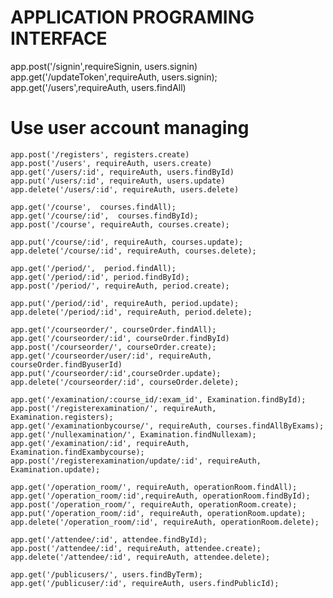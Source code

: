 # APPLICATION PROGRAMING INTERFACE

app.post('/signin',requireSignin, users.signin)
     app.get('/updateToken',requireAuth, users.signin);
     app.get('/users',requireAuth,  users.findAll)

# Use user account managing
    app.post('/registers', registers.create) 
    app.post('/users', requireAuth, users.create)
    app.get('/users/:id', requireAuth, users.findById)
    app.put('/users/:id', requireAuth, users.update)
    app.delete('/users/:id', requireAuth, users.delete)

    app.get('/course',  courses.findAll);
    app.get('/course/:id',  courses.findById);
    app.post('/course', requireAuth, courses.create);
    
    app.put('/course/:id', requireAuth, courses.update);
    app.delete('/course/:id', requireAuth, courses.delete);

    app.get('/period/',  period.findAll);
    app.get('/period/:id', period.findById);
    app.post('/period/', requireAuth, period.create);

    app.put('/period/:id', requireAuth, period.update);
    app.delete('/period/:id', requireAuth, period.delete);

    app.get('/courseorder/', courseOrder.findAll);
    app.get('/courseorder/:id', courseOrder.findById)
    app.post('/courseorder/', courseOrder.create);
    app.get('/courseorder/user/:id', requireAuth, courseOrder.findByuserId)
    app.put('/courseorder/:id',courseOrder.update);
    app.delete('/courseorder/:id', courseOrder.delete);
    
    app.get('/examination/:course_id/:exam_id', Examination.findById);
    app.post('/registerexamination/', requireAuth,  Examination.registers);
    app.get('/examinationbycourse/', requireAuth, courses.findAllByExams);
    app.get('/nullexamination/', Examination.findNullexam);
    app.get('/examination/:id', requireAuth, Examination.findExambycourse);
    app.post('/registerexamination/update/:id', requireAuth, Examination.update);

    app.get('/operation_room/', requireAuth, operationRoom.findAll);
    app.get('/operation_room/:id',requireAuth, operationRoom.findById);
    app.post('/operation_room/', requireAuth, operationRoom.create);
    app.put('/operation_room/:id', requireAuth, operationRoom.update);
    app.delete('/operation_room/:id', requireAuth, operationRoom.delete);

    app.get('/attendee/:id', attendee.findById);
    app.post('/attendee/:id', requireAuth, attendee.create);
    app.delete('/attendee/:id', requireAuth, attendee.delete);

    app.get('/publicusers/', users.findByTerm);
    app.get('/publicuser/:id', requireAuth, users.findPublicId);
